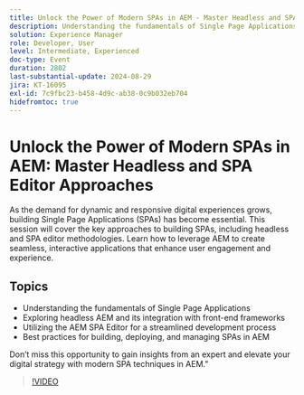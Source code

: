 ```yaml
---
title: Unlock the Power of Modern SPAs in AEM - Master Headless and SPA Editor Approaches
description: Understanding the fundamentals of Single Page Applications  Exploring headless AEM and its integration with front-end frameworks Utilizing the AEM SPA Editor for a streamlined development process  Best practices for building, deploying, and managing SPAs in AEMDon’t miss this opportunity to gain insights from an expert and elevate your digital strategy with modern SPA techniques in AEM."
solution: Experience Manager
role: Developer, User
level: Intermediate, Experienced
doc-type: Event
duration: 2802
last-substantial-update: 2024-08-29
jira: KT-16095
exl-id: 7c9fbc23-b458-4d9c-ab38-0c9b032eb704
hidefromtoc: true
---
```

# Unlock the Power of Modern SPAs in AEM: Master Headless and SPA Editor Approaches

As the demand for dynamic and responsive digital experiences grows, building Single Page Applications (SPAs) has become essential. This session will cover the key approaches to building SPAs, including headless and SPA editor methodologies. Learn how to leverage AEM to create seamless, interactive applications that enhance user engagement and experience. 

## Topics

* Understanding the fundamentals of Single Page Applications 
* Exploring headless AEM and its integration with front-end frameworks 
* Utilizing the AEM SPA Editor for a streamlined development process 
* Best practices for building, deploying, and managing SPAs in AEM

Don’t miss this opportunity to gain insights from an expert and elevate your digital strategy with modern SPA techniques in AEM."

>[!VIDEO](https://video.tv.adobe.com/v/3433168/?learn=on)
